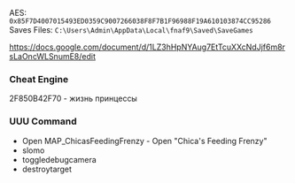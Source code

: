 AES: `0x85F7D4007015493ED0359C9007266038F8F7B1F96988F19A610103874CC95286`
<br>
Saves Files: `C:\Users\Admin\AppData\Local\fnaf9\Saved\SaveGames`

https://docs.google.com/document/d/1LZ3hHpNYAug7EtTcuXXcNdJjf6m8rsLaOncWLSnumE8/edit

### Cheat Engine
2F850B42F70 - жизнь принцессы

### UUU Command
- Open MAP_ChicasFeedingFrenzy - Open "Chica's Feeding Frenzy"
- slomo <speed>
- toggledebugcamera
- destroytarget
